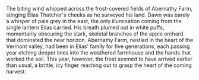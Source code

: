 The biting wind whipped across the frost-covered fields of Abernathy Farm, stinging Elias Thatcher's cheeks as he surveyed his land.  Dawn was barely a whisper of pale grey in the east, the only illumination coming from the single lantern Elias carried.  His breath plumed out in white puffs, momentarily obscuring the stark, skeletal branches of the apple orchard that dominated the near horizon.  Abernathy Farm, nestled in the heart of the Vermont valley, had been in Elias' family for five generations, each passing year etching deeper lines into the weathered farmhouse and the hands that worked the soil.  This year, however, the frost seemed to have arrived earlier than usual, a brittle, icy finger reaching out to grasp the heart of the coming harvest.
